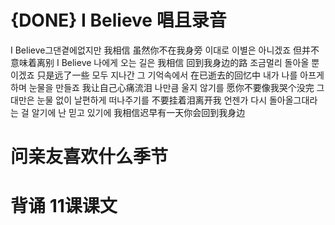 # {DONE} I Believe 唱且录音
I Believe그댄곁에없지만 我相信 虽然你不在我身旁
이대로 이별은 아니겠죠 但并不意味着离别
I Believe 나에게 오는 길은 我相信 回到我身边的路
조금멀리 돌아올 뿐 이겠죠 只是远了一些
모두 지나간 그 기억속에서 在已逝去的回忆中
내가 나를 아프게 하며 눈물을 만들죠 我让自己心痛流泪
나만큼 울지 않기를 愿你不要像我哭个没完
그대만은 눈물 없이 날편하게 떠나주기를 不要挂着泪离开我
언젠가 다시 돌아올그대라는 걸 알기에 난 믿고 있기에 我相信迟早有一天你会回到我身边
# 问亲友喜欢什么季节
# 背诵 11课课文